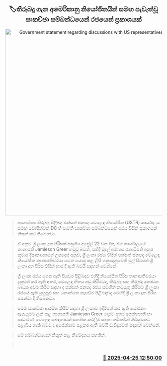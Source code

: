 <p align='center'><b><h2 align='center' title='Government statement regarding discussions with US representatives on tariffs'>🏷තීරුබදු ගැන අමෙරිකානු නියෝජිතයින් සමඟ පැවැත්වූ සාකච්ඡා සම්බන්ධයෙන් රජයෙන් ප්‍රකාශයක්</h2></b></p>
<p align='center'><img src='https://helakuru.sgp1.cdn.digitaloceanspaces.com/esana/images/lib/presidential-secretariat[1].jpg' width='600' alt='Government statement regarding discussions with US representatives on tariffs'></p>

> අන්‍යෝන්‍ය තීරුබදු පිළිබඳ එක්සත් ජනපද වෙළෙඳ නියෝජිත (USTR) කාර්යාලය සමඟ වොෂින්ටන් DC හි පැවති සාකච්ඡා සම්බන්ධයෙන් රජය විසින් ප්‍රකාශයක් නිකුත් කර තිබෙනවා.

> ඒ අනුව ශ්‍රී ලංකා දූත පිරිසක් පසුගිය අප්‍රේල් 22 වන දින, එම කාර්යාලයේ තානාපති Jamieson Greer හමුවූ බවත්, එහිදී මුදල් අමාත්‍ය ජනාධිපති අනුර කුමාර දිසානායකගේ උපදෙස් අනුව, ශ්‍රී ලංකා රජය විසින් එක්සත් ජනපද වෙළෙඳ නියෝජිත තානාපතිවරයා වෙත යොමු කළ ලිපි ගනුදෙනුවෙහි මුල් පිටපත් ශ්‍රී ලංකා දූත පිරිස විසින් භාර දී ඇති බවයි සඳහන් වෙන්නේ.

> ශ්‍රී ලංකා රජය ගෙන ඇති පියවර පිළිබඳව එහිදී නියෝජිත පිරිස තානාපතිවරයා දැනුවත් කර ඇති අතර, වෙ‍ළෙඳ හිඟය අඩු කිරීමටද, තීරුබදු සහ තීරුබදු නොවන බාධක අවම කිරීම සඳහා ද එක්සත් ජනපද රජය සමඟින් කටයුතු කිරීමට ශ්‍රී ලංකා රජයේ ඇති යුහුසුළු සහ ධනාත්මක කැපවීම පිළිබඳවද මෙහිදී ශ්‍රී ලංකා දූත පිරිස පෙන්වා දී තිබෙනවා.

> මෙම සාකච්ඡා ආරම්භ කිරීම සඳහා ශ්‍රී ලංකාව ඉදිරිපත් කර ඇති යෝජනා ඇගැයුමට ලක් කළ තානාපති Jamieson Greer දෙරට අතර අපක්ෂපාතී හා සාධාරණ වෙ‍ළෙඳ සබඳතාවක් සහතික කරලීම සඳහා කඩිනමින් ගිවිසුමකට එළැඹිය හැකි බවට ද අපේක්ෂාව පළකර ඇති බවයි වැඩිදුරටත් සඳහන් වෙන්නේ.

> මේ සම්බන්ධයෙන් නිකුත් කළ නිවේදනය පහතින්.

>  



<h3 align='right'><a href='https://www.helakuru.lk/esana/p/109545/'>📅 2025-04-25 12:50:00</a></h3>
